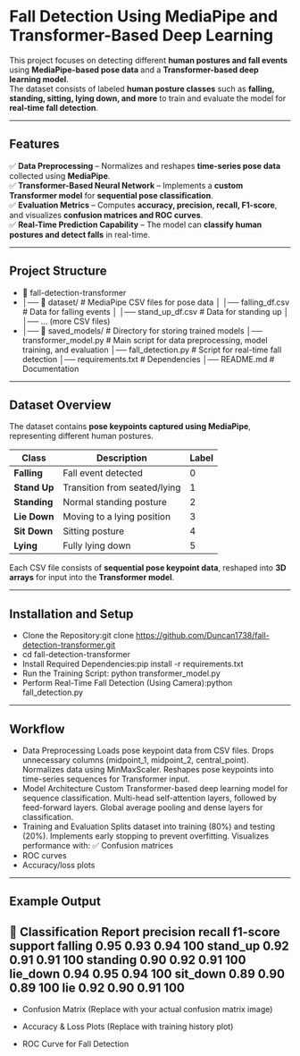 # Fall Detection Using MediaPipe and Transformer-Based Deep Learning  

This project focuses on detecting different **human postures and fall events** using **MediaPipe-based pose data** and a **Transformer-based deep learning model**.  
The dataset consists of labeled **human posture classes** such as **falling, standing, sitting, lying down, and more** to train and evaluate the model for **real-time fall detection**.

---

##  Features
✅ **Data Preprocessing** – Normalizes and reshapes **time-series pose data** collected using **MediaPipe**.  
✅ **Transformer-Based Neural Network** – Implements a **custom Transformer model** for **sequential pose classification**.  
✅ **Evaluation Metrics** – Computes **accuracy, precision, recall, F1-score**, and visualizes **confusion matrices and ROC curves**.  
✅ **Real-Time Prediction Capability** – The model can **classify human postures and detect falls** in real-time.  

---

## Project Structure
- 📂 fall-detection-transformer 
- │── 📂 dataset/ # MediaPipe CSV files for pose data │ │── falling_df.csv # Data for falling events │ │── stand_up_df.csv # Data for standing up │ │── ... (more CSV files)
- │── 📂 saved_models/ # Directory for storing trained models │── transformer_model.py # Main script for data preprocessing, model training, and evaluation │──    fall_detection.py # Script for real-time fall detection │── requirements.txt # Dependencies │── README.md # Documentation


---

## Dataset Overview

The dataset contains **pose keypoints captured using MediaPipe**, representing different human postures.

| Class       | Description                        | Label |
|------------|------------------------------------|-------|
| **Falling**  | Fall event detected               | 0 |
| **Stand Up** | Transition from seated/lying      | 1 |
| **Standing** | Normal standing posture          | 2 |
| **Lie Down** | Moving to a lying position       | 3 |
| **Sit Down** | Sitting posture                  | 4 |
| **Lying**    | Fully lying down                 | 5 |

Each CSV file consists of **sequential pose keypoint data**, reshaped into **3D arrays** for input into the **Transformer model**.

---

## Installation and Setup

- Clone the Repository:git clone https://github.com/Duncan1738/fall-detection-transformer.git
- cd fall-detection-transformer
- Install Required Dependencies:pip install -r requirements.txt
- Run the Training Script: python transformer_model.py
- Perform Real-Time Fall Detection (Using Camera):python fall_detection.py
---
## Workflow
- Data Preprocessing
Loads pose keypoint data from CSV files.
Drops unnecessary columns (midpoint_1, midpoint_2, central_point).
Normalizes data using MinMaxScaler.
Reshapes pose keypoints into time-series sequences for Transformer input.
- Model Architecture
Custom Transformer-based deep learning model for sequence classification.
Multi-head self-attention layers, followed by feed-forward layers.
Global average pooling and dense layers for classification.
- Training and Evaluation
Splits dataset into training (80%) and testing (20%).
Implements early stopping to prevent overfitting.
Visualizes performance with: ✅ Confusion matrices
-  ROC curves
-  Accuracy/loss plots
---
## Example Output
🔹 Classification Report
              precision    recall    f1-score   support
falling          0.95       0.93       0.94       100
stand_up        0.92       0.91       0.91       100
standing        0.90       0.92       0.91       100
lie_down        0.94       0.95       0.94       100
sit_down        0.89       0.90       0.89       100
lie             0.92       0.90       0.91       100
---

- Confusion Matrix
(Replace with your actual confusion matrix image)

- Accuracy & Loss Plots
(Replace with training history plot)

- ROC Curve for Fall Detection
